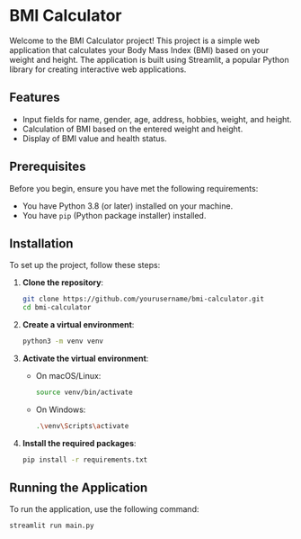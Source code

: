 # BMI Calculator

Welcome to the BMI Calculator project! This project is a simple web application that calculates your Body Mass Index (BMI) based on your weight and height. The application is built using Streamlit, a popular Python library for creating interactive web applications.

## Features

- Input fields for name, gender, age, address, hobbies, weight, and height.
- Calculation of BMI based on the entered weight and height.
- Display of BMI value and health status.

## Prerequisites

Before you begin, ensure you have met the following requirements:

- You have Python 3.8 (or later) installed on your machine.
- You have `pip` (Python package installer) installed.

## Installation

To set up the project, follow these steps:

1. **Clone the repository**:
    ```bash
    git clone https://github.com/yourusername/bmi-calculator.git
    cd bmi-calculator
    ```

2. **Create a virtual environment**:
    ```bash
    python3 -m venv venv
    ```

3. **Activate the virtual environment**:

    - On macOS/Linux:
      ```bash
      source venv/bin/activate
      ```
    - On Windows:
      ```bash
      .\venv\Scripts\activate
      ```

4. **Install the required packages**:
    ```bash
    pip install -r requirements.txt
    ```

## Running the Application

To run the application, use the following command:
```bash
streamlit run main.py
